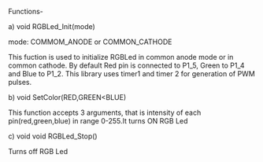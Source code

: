 Functions-

a) void RGBLed_Init(mode) 
          
  mode: COMMOM_ANODE or COMMON_CATHODE

  This fuction is used to initialize RGBLed in common anode mode or in common cathode. By default Red pin is connected to P1_5, Green to P1_4 and Blue to P1_2. This library uses timer1 and timer 2 for generation of PWM pulses. 
  
  
b) void SetColor(RED,GREEN<BLUE)

  This function accepts 3 arguments, that is intensity of each pin(red,green,blue) in range 0-255.It turns ON RGB Led
  
  
c) void void RGBLed_Stop()

  Turns off RGB Led 
